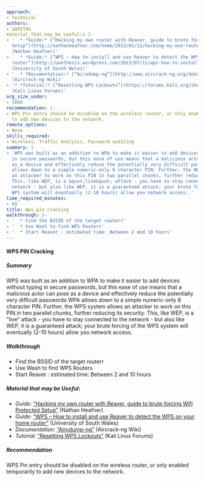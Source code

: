 ```yaml
---
approach:
- Technical
authors:
- SAFETAG
material_that_may_be_useful:: |-
- '  * *Guide:* [“Hacking my own router with Reaver, guide to brute forcing Wifi Protected
  Setup”](http://nathanheafner.com/home/2013/01/11/hacking-my-own-router-with-reaver-guide-to-brute-forcing-wifi-protected-setup/)
  (Nathan Heafner)'
- '  * *Guide:* [“WPS – How to install and use Reaver to detect the WPS on your home
  router”](http://uwnthesis.wordpress.com/2013/07/11/wps-how-to-install-and-use-reaver-to-detect-the-wps-on-your-home-router/)
  (University of South Wales)'
- '  * *Documentation:* [“Airodump-ng”](http://www.aircrack-ng.org/doku.php?id=airodump-ng)
  (Aircrack-ng Wiki)'
- '* *Tutorial:* [“Resetting WPS Lockouts”](https://forums.kali.org/showthread.php?19498-MDK3-Secret-Destruction-Mode)
  (Kali Linux Forums)'
org_size_under:
- 1000
recommendation: |-
- WPS Pin entry should be disabled on the wireless router, or only enabled temporarily
  to add new devices to the network.
remote_options:
- None
skills_required:
- Wireless, Traffic Analysis, Password auditing
summary: |-
- 'WPS was built as an addition to WPA to make it easier to add devices without typing
  in secure passwords, but this ease of use means that a malicious actor can pose
  as a device and effectively reduce the potentially very difficult passwords WPA
  allows down to a simple numeric-only 8 character PIN. Further, the WPS system allows
  an attacker to work on this PIN in two parallel chunks, further reducing its security.
  This, like WEP, is a &quot;live&quot; attack - you have to stay connected to the
  network - but also like WEP, it is a guaranteed attack; your brute forcing of the
  WPS system will eventually (2-10 hours) allow you network access. '
time_required_minutes:
- 60
title: Wps pin cracking
walkthrough: |-
- '  * Find the BSSID of the target routerr'
- '  * Use Wash to find WPS Routers'
- '  * Start Reaver : estimated time: Between 2 and 10 hours'
---
```


#### WPS PIN Cracking

##### Summary

WPS was built as an addition to WPA to make it easier to add devices without typing in secure passwords, but this ease of use means that a malicious actor can pose as a device and effectively reduce the potentially very difficult passwords WPA allows down to a simple numeric-only 8 character PIN. Further, the WPS system allows an attacker to work on this PIN in two parallel chunks, further reducing its security. This, like WEP, is a &quot;live&quot; attack - you have to stay connected to the network - but also like WEP, it is a guaranteed attack; your brute forcing of the WPS system will eventually (2-10 hours) allow you network access. 

##### Walkthrough

  * Find the BSSID of the target routerr
  * Use Wash to find WPS Routers
  * Start Reaver : estimated time: Between 2 and 10 hours

##### Material that may be Useful:

  * *Guide:* [“Hacking my own router with Reaver, guide to brute forcing Wifi Protected Setup”](http://nathanheafner.com/home/2013/01/11/hacking-my-own-router-with-reaver-guide-to-brute-forcing-wifi-protected-setup/) (Nathan Heafner)
  * *Guide:* [“WPS – How to install and use Reaver to detect the WPS on your home router”](http://uwnthesis.wordpress.com/2013/07/11/wps-how-to-install-and-use-reaver-to-detect-the-wps-on-your-home-router/) (University of South Wales)
  * *Documentation:* [“Airodump-ng”](http://www.aircrack-ng.org/doku.php?id=airodump-ng) (Aircrack-ng Wiki)
* *Tutorial:* [“Resetting WPS Lockouts”](https://forums.kali.org/showthread.php?19498-MDK3-Secret-Destruction-Mode) (Kali Linux Forums)

##### Recommendation

WPS Pin entry should be disabled on the wireless router, or only enabled temporarily to add new devices to the network.